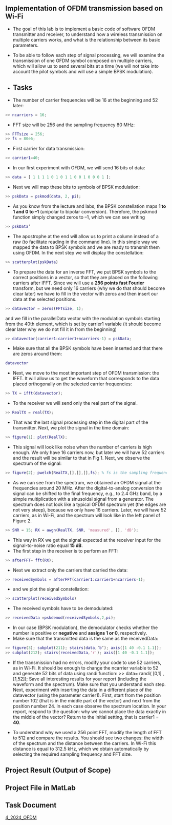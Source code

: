 ## Implementation of OFDM transmission based on Wi-Fi
* The goal of this lab is to implement a basic code of software OFDM transmitter and receiver, to understand how a wireless transmission on multiple carriers works, and what is the relationship between its basic parameters.
* To be able to follow each step of signal processing, we will examine the transmission of one OFDM symbol composed on multiple carriers, which will allow us to send several bits at a time (we will not take into account the pilot symbols and will use a simple BPSK modulation).

* ## Tasks
* The number of carrier frequencies will be 16 at the beginning and 52 later:
```Matlab
>> ncarriers = 16;
```

* FFT size will be 256 and the sampling frequency 80 MHz:
```Matlab
>> FFTsize = 256;
>> fs = 80e6;
```

* First carrier for data transmission:
```Matlab
>> carrier1=40;
```

* In our first experiment with OFDM, we will send 16 bits of data:
```Matlab
>> data = [ 1 1 1 1 0 1 0 1 1 0 0 1 0 0 0 1 ];
```

* Next we will map these bits to symbols of BPSK modulation:
```Matlab
>> pskData = pskmod(data, 2, pi);
```

* As you know from the lecture and labs, the BPSK constellation maps **1 to 1 and 0 to –1** (unipolar to bipolar conversion). Therefore, the pskmod function simply changed zeros to –1, which we can see writing
```Matlab
>> pskData’
```

* The apostrophe at the end will allow us to print a column instead of a raw (to facilitate reading in the command line). In this simple way we mapped the data to BPSK symbols and we are ready to transmit them using OFDM. In the next step we will display the constellation:
```Matlab
>> scatterplot(pskData)
```

* To prepare the data for an inverse FFT, we put BPSK symbols to the correct positions in a vector, so that they are placed on the following carriers after IFFT. Since we will use a **256 points fast Fourier** transform, but we need only 16 carriers (why we do that should become clear later) we have to fill in the vector with zeros and then insert our data at the selected positions.
```Matlab
>> datavector = zeros(FFTsize, 1);
```
and we fill in the parallelData vector with the modulation symbols starting from the 40th element, which is set by carrier1 variable (it should become clear later why we do not fill it in from the beginning)

```Matlab
>> datavector(carrier1:carrier1+ncarriers-1) = pskData;
```

* Make sure that all the BPSK symbols have been inserted and that there are zeros around them:
```Matlab
datavector
```

* Next, we move to the most important step of OFDM transmission: the IFFT. It will allow us to get the
waveform that corresponds to the data placed orthogonally on the selected carrier frequencies:
```Matlab
>> TX = ifft(datavector);
```
* To the receiver we will send only the real part of the signal.
```Matlab
>> RealTX = real(TX);
```
* That was the last signal processing step in the digital part of the transmitter. Next, we plot the signal in the time domain:
```Matlab
>> figure(1); plot(RealTX);
```

* This signal will look like noise when the number of carriers is high enough. We only have 16 carriers now, but later we will have 52 carriers and the result will be similar to that in Fig 1.
Next, we observe the spectrum of the signal:
```Matlab
>> figure(2); pwelch(RealTX,[],[],[],fs); % fs is the sampling frequency defined before
```

* As we can see from the spectrum, we obtained an OFDM signal at the frequencies around 20 MHz. After the digital-to-analog conversion the signal can be shifted to the final frequency, e.g., to 2.4 GHz band, by a simple multiplication with a sinusoidal signal from a generator.
The spectrum does not look like a typical OFDM spectrum yet (the edges are not very steep), because we only have 16 carriers. Later, we will have 52 carriers, as in Wi-Fi, and the spectrum will look like in the left panel of Figure 2.

```Matlab
>> SNR = 15; RX = awgn(RealTX, SNR, 'measured', [], 'dB');
```

* This way in RX we get the signal expected at the receiver input for the signal-to-noise ratio equal **15 dB**.
* The first step in the receiver is to perform an FFT:
```Matlab
>> afterFFT= fft(RX);
```

* Next we extract only the carriers that carried the data:
```Matlab
>> receivedSymbols = afterFFT(carrier1:carrier1+ncarriers-1);
```
  * and we plot the signal constellation:
```Matlab
>> scatterplot(receivedSymbols)
```
* The received symbols have to be demodulated:
```Matlab
>> receivedData =pskdemod(receivedSymbols,2,pi);
```
* In our case (BPSK modulation), the demodulator checks whether the number is positive or **negative** and **assigns 1 or 0**, respectively.
* Make sure that the transmitted data is the same as the receivedData:
```Matlab
>> figure(3); subplot(211); stairs(data,’b’); axis([1 40 -0.1 1.1]);
>> subplot(212); stairs(receivedData,'r'); axis([1 40 -0.1 1.1]);
```
* If the transmission had no errors, modify your code to use 52 carriers, as in Wi-Fi. It should be enough to change the ncarrier variable to 52 and generate 52 bits of data using randi function: >> data= randi( [0,1] , [1,52]);
Save all interesting results for your report (including the waveform and the spectrum). Make sure that you understand each step.
Next, experiment with inserting the data in a different place of the datavector (using the parameter carrier1). First, start from the position number 102 (that is in the middle part of the vector) and next from the position number 24. In each case observe the spectrum location. In your report, respond to the question: why we cannot place the data exactly in the middle of the vector?
Return to the initial setting, that is carrier1 = **40**.

* To understand why we used a 256 point FFT, modify the length of FFT to 512 and compare the results. You should see two changes: the width of the spectrum and the distance between the carriers. In Wi-Fi this distance is equal to 312.5 kHz, which we obtain automatically by selecting the required sampling frequency and FFT size.


## Project Result (Output of Scope)

## Project File in MatLab

## Task Document
[4_2024_OFDM](https://github.com/xkyleann/FIR_Filters/files/14697380/Lab4_2024_OFDM.kopyasi.pdf)
